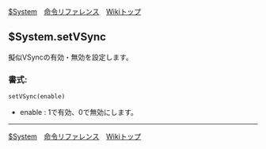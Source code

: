 
[$System](./rf-system.md)&emsp;[命令リファレンス](./reference.md)&emsp;[Wikiトップ](./)

## $System.setVSync
擬似VSyncの有効・無効を設定します。

### 書式:
```
setVSync(enable)
```
- enable : 1で有効、0で無効にします。

***

[$System](./rf-system.md)&emsp;[命令リファレンス](./reference.md)&emsp;[Wikiトップ](./)

